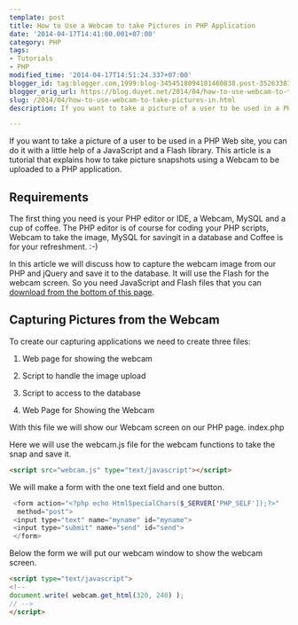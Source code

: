 ```yaml
---
template: post
title: How to Use a Webcam to take Pictures in PHP Application
date: '2014-04-17T14:41:00.001+07:00'
category: PHP
tags:
- Tutorials
- PHP
modified_time: '2014-04-17T14:51:24.337+07:00'
blogger_id: tag:blogger.com,1999:blog-3454518094181460838.post-3526338306857782965
blogger_orig_url: https://blog.duyet.net/2014/04/how-to-use-webcam-to-take-pictures-in.html
slug: /2014/04/how-to-use-webcam-to-take-pictures-in.html
description: If you want to take a picture of a user to be used in a PHP Web site, you can do it with a little help of a JavaScript and a Flash library. This article is a tutorial that explains how to take picture snapshots using a Webcam to be uploaded to a PHP application.

---
```


If you want to take a picture of a user to be used in a PHP Web site, you can do it with a little help of a JavaScript and a Flash library. This article is a tutorial that explains how to take picture snapshots using a Webcam to be uploaded to a PHP application.

## Requirements ##

The first thing you need is your PHP editor or IDE, a Webcam, MySQL and a cup of coffee. The PHP editor is of course for coding your PHP scripts, Webcam to take the image, MySQL for savingit in a database and Coffee is for your refreshment. :-)

In this article we will discuss how to capture the webcam image from our PHP and jQuery and save it to the database. It will use the Flash for the webcam screen. So you need JavaScript and Flash files that you can [download from the bottom of this page](https://www.vivekmoyal.in/webcam-in-php-how-to-use-webcam-in-php/).

## Capturing Pictures from the Webcam ##
To create our capturing applications we need to create three files:
1. Web page for showing the webcam
2. Script to handle the image upload
3. Script to access to the database

1. Web Page for Showing the Webcam

With this file we will show our Webcam screen on our PHP page.
index.php

Here we will use the webcam.js file for the webcam functions to take the snap and save it.

```html
<script src="webcam.js" type="text/javascript"></script>
```

We will make a form with the one text field and one button.

```php
 <form action="<?php echo HtmlSpecialChars($_SERVER['PHP_SELF']);?>"
  method="post">
 <input type="text" name="myname" id="myname">
 <input type="submit" name="send" id="send">
 </form>

```

Below the form we will put our webcam window to show the webcam screen.   

```html
<script type="text/javascript">
<!-- 
document.write( webcam.get_html(320, 240) ); 
// -->
</script>

```
